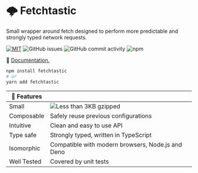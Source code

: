 # 🌩️ Fetchtastic

Small wrapper around fetch designed to perform more predictable and strongly typed network requests.

[![MIT](https://img.shields.io/badge/license-MIT-blue.svg?style=flat)](https://github.com/fveracoechea/fetchtastic/blob/main/LICENSE)
![GitHub issues](https://img.shields.io/github/issues-raw/fveracoechea/fetchtastic)
![GitHub commit activity](https://img.shields.io/github/commit-activity/m/fveracoechea/fetchtastic)
![npm](https://img.shields.io/npm/v/fetchtastic?color=blue)

📖 [Documentation.](https://fetchtastic-docs.vercel.app/)

```bash
npm install fetchtastic
# or
yarn add fetchtastic
```

| 🚀 Features |                                                                          |
| ----------- | ------------------------------------------------------------------------ |
| Small       | ![ Less than 3KB gzipped ](https://fetchtastic-docs.vercel.app/size.png) |
| Composable  | Safely reuse previous configurations                                     |
| Intuitive   | Clean and easy to use API                                                |
| Type safe   | Strongly typed, written in TypeScript                                    |
| Isomorphic  | Compatible with modern browsers, Node.js and Deno                        |
| Well Tested | Covered by unit tests                                                    |
